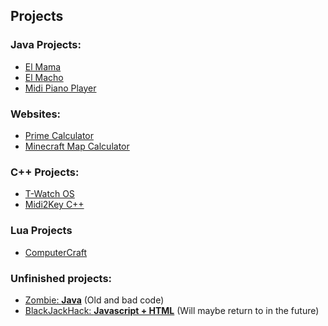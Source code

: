 ## Projects

### Java Projects:
- [El Mama](https://github.com/et118/El-Mama)
- [El Macho](https://github.com/et118/El_Macho)
- [Midi Piano Player](https://github.com/et118/MIDI-Piano-Player)

### Websites:
- [Prime Calculator](https://et118.github.io/primeCalculator/)
- [Minecraft Map Calculator](https://et118.github.io/MinecraftMapCalculator/)

### C++ Projects:
- [T-Watch OS](https://github.com/et118/T-Watch-OS)
- [Midi2Key C++](https://github.com/et118/Midi2KeyCpp)

### Lua Projects
- [ComputerCraft](https://github.com/et118/CC)

### Unfinished projects:
- [Zombie: **Java**](https://github.com/et118/Zombie) (Old and bad code)
- [BlackJackHack: **Javascript + HTML**](https://et118.github.io/BlackJackHack/) (Will maybe return to in the future)